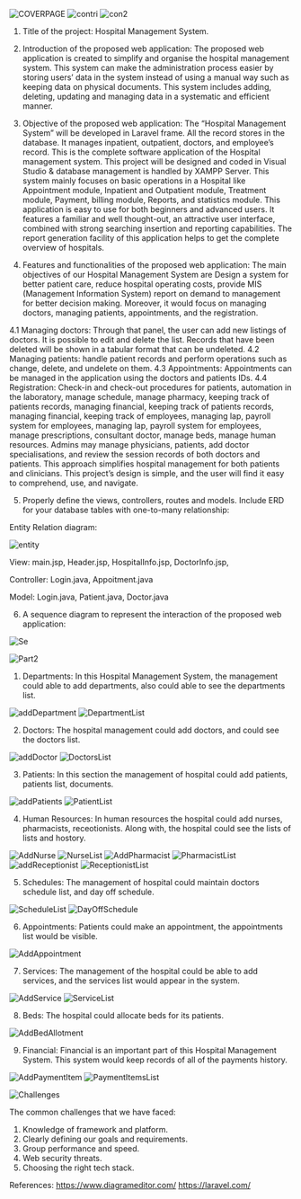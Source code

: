![COVERPAGE](https://user-images.githubusercontent.com/75902424/151086143-ccf7836e-fe64-486b-95b4-0a37afeae4d3.JPG)
![contri](https://user-images.githubusercontent.com/75902424/151086157-72b5181d-10cb-4676-a093-97afb8a4cfdd.JPG)
![con2](https://user-images.githubusercontent.com/75902424/151086215-2fcd3411-32a7-4772-81a1-0095cea90e97.JPG)
1. Title of the project: Hospital Management System.
2. Introduction of the proposed web application: 
	The proposed web application is created to simplify and organise the hospital management system. This system can make the administration process easier by storing users’ data in the system instead of using a manual way such as keeping data on physical documents. This system includes adding, deleting, updating and managing data in a systematic and efficient manner.  

3. Objective of the proposed web application: 
The  “Hospital Management System” will be developed in Laravel frame. All the record stores in the database. It manages inpatient, outpatient, doctors, and employee’s record. This is the complete software application of the Hospital management system. This project will be designed and coded in Visual Studio & database management is handled by XAMPP Server. This system mainly focuses on basic operations in a Hospital like Appointment module, Inpatient and Outpatient module, Treatment module, Payment, billing module, Reports, and statistics module. This application is easy to use for both beginners and advanced users. It features a familiar and well thought-out, an attractive user interface, combined with strong searching insertion and reporting capabilities. The report generation facility of this application helps to get the complete overview of hospitals. 

4. Features and functionalities of the proposed web application: 
The main objectives of our Hospital Management System are Design a system for better patient care, reduce hospital operating costs, provide MIS (Management Information System) report on demand to management for better decision making. Moreover, it would focus on managing doctors, managing patients, appointments, and the registration. 

4.1 Managing doctors: Through that panel, the user can add new listings of doctors. It is possible to edit and delete the list. Records that have been deleted will be shown in a tabular format that can be undeleted. 
4.2 Managing patients: handle patient records and perform operations such as change, delete, and undelete on them. 
4.3 Appointments: Appointments can be managed in the application using the doctors and patients IDs. 
4.4 Registration: Check-in and check-out procedures for patients, automation in the laboratory, manage schedule, manage pharmacy, keeping track of patients records, managing financial, keeping track of patients records, managing financial, keeping track of employees, managing lap, payroll system for employees, managing lap, payroll system for employees, manage prescriptions, consultant doctor, manage beds, manage human resources. 
Admins may manage physicians, patients, add doctor specialisations, and review the session records of both doctors and patients. This approach simplifies hospital management for both patients and clinicians. This project’s design is simple, and the user will find it easy to comprehend, use, and navigate. 

5. Properly define the views, controllers, routes and models. Include ERD for your database tables with one-to-many relationship: 

Entity Relation diagram:

![entity](https://user-images.githubusercontent.com/75902424/151086375-88fb9f96-29ad-4bb0-b65d-2976fe925b89.JPG)

View:
main.jsp,
Header.jsp,
HospitalInfo.jsp,
DoctorInfo.jsp,

Controller:
Login.java,
Appoitment.java

Model:
Login.java,
Patient.java,
Doctor.java

6. A sequence diagram to represent the interaction of the proposed web application: 

![Se](https://user-images.githubusercontent.com/75902424/151086518-e6168594-1c55-4ba4-9cc4-acbf7871b77d.JPG)

![Part2](https://user-images.githubusercontent.com/75902424/151086872-a79f1711-c0d1-41c3-9e2b-817dc184e1e8.JPG)

1. Departments: In this Hospital Management System, the management could able to add departments, also could able to see the departments list. 

![addDepartment](https://user-images.githubusercontent.com/75902424/151087055-e708d29f-32ed-4f34-b926-8b92defd0b25.JPG)
![DepartmentList](https://user-images.githubusercontent.com/75902424/151087066-278c4c4d-7560-4939-ae27-6641c723476e.JPG)

2. Doctors: The hospital management could add doctors, and could see the doctors list. 

![addDoctor](https://user-images.githubusercontent.com/75902424/151087167-2d96fffa-ff2a-4ff1-b961-5d5a155b6fac.JPG)
![DoctorsList](https://user-images.githubusercontent.com/75902424/151087187-790cfd55-c7dc-49be-9e88-4536097275ff.JPG)

3. Patients: In this section the management of hospital could add patients, patients list, documents.

![addPatients](https://user-images.githubusercontent.com/75902424/151087333-ff50a692-856b-4a12-b728-ecc6869d832b.JPG)
![PatientList](https://user-images.githubusercontent.com/75902424/151087350-984e9fce-c18d-4470-8993-9e6dd973019e.JPG)

4. Human Resources: In human resources the hospital could add nurses, pharmacists, receotionists. Along with, the hospital could see the lists of lists and hostory. 

![AddNurse](https://user-images.githubusercontent.com/75902424/151087685-9c0f6298-f97d-488c-9848-f2d709825b9e.JPG)
![NurseList](https://user-images.githubusercontent.com/75902424/151087700-612b9121-b22e-47e6-8cd2-eda43e76f984.JPG)
![AddPharmacist](https://user-images.githubusercontent.com/75902424/151087715-15f22f98-f177-4936-b9d1-1e192aeafe1e.JPG)
![PharmacistList](https://user-images.githubusercontent.com/75902424/151087741-fe099d7b-3b22-4457-bd61-5acdd59e0888.JPG)
![addReceptionist](https://user-images.githubusercontent.com/75902424/151087784-f67e6cd7-e216-4e94-9b79-417b4cc3106f.JPG)
![ReceptionistList](https://user-images.githubusercontent.com/75902424/151087802-0d2658a4-dacb-47b4-b00a-b3fb28880f55.JPG)

5. Schedules: The management of hospital could maintain doctors schedule list, and day off schedule. 

![ScheduleList](https://user-images.githubusercontent.com/75902424/151088129-0c5a698c-2682-488c-b86c-ab875cf11db8.JPG)
![DayOffSchedule](https://user-images.githubusercontent.com/75902424/151088162-d0efd47c-1bc1-4455-9fa9-66cfbad1b2d1.JPG)

6. Appointments: Patients could make an appointment, the appointments list would be visible.

![AddAppointment](https://user-images.githubusercontent.com/75902424/151088607-7a2c7624-c308-4df8-a6fc-9a606eb05581.JPG)

7. Services: The management of the hospital could be able to add services, and the services list would appear in the system. 

![AddService](https://user-images.githubusercontent.com/75902424/151088860-3ee76fb0-72ca-43f4-8af0-8540f54d449a.JPG)
![ServiceList](https://user-images.githubusercontent.com/75902424/151088882-653f36f7-af15-46f2-9aa0-cdf45c292716.JPG)

8. Beds: The hospital could allocate beds for its patients. 

![AddBedAllotment](https://user-images.githubusercontent.com/75902424/151089052-9876ff12-a07e-46ea-bfdd-79b371d2ecaf.JPG)

9. Financial: Financial is an important part of this Hospital Management System. This system would keep records of all of the payments history. 

![AddPaymentItem](https://user-images.githubusercontent.com/75902424/151089297-80d5ad46-f987-4cab-975f-8549f15a8a01.JPG)
![PaymentItemsList](https://user-images.githubusercontent.com/75902424/151089329-5e3633e9-9cc9-4136-9da5-e04dfcf6b517.JPG)

![Challenges](https://user-images.githubusercontent.com/75902424/151089510-89723b84-c78f-428f-99cc-4f7531c5b83c.JPG)

The common challenges that we have faced:

1) Knowledge of framework and platform.
2) Clearly defining our goals and requirements.
3) Group performance and speed.
4) Web security threats.
5) Choosing the right tech stack. 

References: https://www.diagrameditor.com/
            https://laravel.com/

